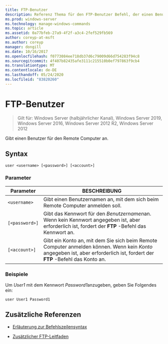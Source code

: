 ```yaml
---
title: FTP-Benutzer
description: Referenz Thema für den FTP-Benutzer Befehl, der einen Benutzer für den Remote Computer angibt.
ms.prod: windows-server
ms.technology: manage-windows-commands
ms.topic: article
ms.assetid: 0a77bfeb-27a9-4f2f-a3c4-2fef529fb569
author: coreyp-at-msft
ms.author: coreyp
manager: dongill
ms.date: 10/16/2017
ms.openlocfilehash: f0773084ee718db37d6c79009d66d754283f94c8
ms.sourcegitcommit: 4f407b82435afe3111c215510b0ef797863f9cb4
ms.translationtype: MT
ms.contentlocale: de-DE
ms.lasthandoff: 05/24/2020
ms.locfileid: "83820260"
---
```

# <a name="ftp-user"></a>FTP-Benutzer

> Gilt für: Windows Server (halbjährlicher Kanal), Windows Server 2019, Windows Server 2016, Windows Server 2012 R2, Windows Server 2012

Gibt einen Benutzer für den Remote Computer an.

## <a name="syntax"></a>Syntax

```
user <username> [<password>] [<account>]
```

### <a name="parameters"></a>Parameter

| Parameter | BESCHREIBUNG |
| --------- | ----------- |
| `<username>` | Gibt einen Benutzernamen an, mit dem sich beim Remote Computer anmelden soll. |
| `[<password>]` | Gibt das Kennwort für den *Benutzernamen*an. Wenn kein Kennwort angegeben ist, aber erforderlich ist, fordert der **FTP** -Befehl das Kennwort an. |
| `[<account>]` | Gibt ein Konto an, mit dem Sie sich beim Remote Computer anmelden können. Wenn kein *Konto* angegeben ist, aber erforderlich ist, fordert der **FTP** -Befehl das Konto an. |

### <a name="examples"></a>Beispiele

Um *User1* mit dem Kennwort *Password1*anzugeben, geben Sie Folgendes ein:

```
user User1 Password1
```

## <a name="additional-references"></a>Zusätzliche Referenzen

- [Erläuterung zur Befehlszeilensyntax](command-line-syntax-key.md)

- [Zusätzlicher FTP-Leitfaden](https://docs.microsoft.com/previous-versions/orphan-topics/ws.10/cc756013(v=ws.10))
